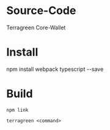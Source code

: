 # Source-Code
Terragreen Core-Wallet
# Install
npm install webpack typescript --save 
# Build
```
npm link
```
```
terragreen <command>
```
